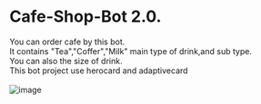 # Cafe-Shop-Bot 2.0.
You can order cafe by this bot.<br/>
It contains "Tea","Coffer","Milk" main type of drink,and sub type.<br/>
You can also the size of drink.<br/>
This bot project use herocard and adaptivecard<br/>
<br/>
![image](https://github.com/oliver1191/Cafe-Shop-Bot/blob/master/Images/Cafe%20Shop%20Bot%202.0.png)
